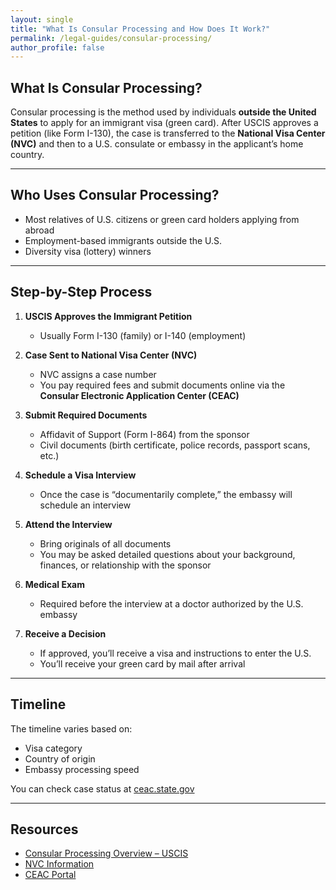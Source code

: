 ```yaml
---
layout: single
title: "What Is Consular Processing and How Does It Work?"
permalink: /legal-guides/consular-processing/
author_profile: false
---
```


## What Is Consular Processing?

Consular processing is the method used by individuals **outside the United States** to apply for an immigrant visa (green card). After USCIS approves a petition (like Form I-130), the case is transferred to the **National Visa Center (NVC)** and then to a U.S. consulate or embassy in the applicant’s home country.

---

## Who Uses Consular Processing?

- Most relatives of U.S. citizens or green card holders applying from abroad
- Employment-based immigrants outside the U.S.
- Diversity visa (lottery) winners

---

## Step-by-Step Process

1. **USCIS Approves the Immigrant Petition**
   - Usually Form I-130 (family) or I-140 (employment)

2. **Case Sent to National Visa Center (NVC)**
   - NVC assigns a case number  
   - You pay required fees and submit documents online via the **Consular Electronic Application Center (CEAC)**

3. **Submit Required Documents**
   - Affidavit of Support (Form I-864) from the sponsor  
   - Civil documents (birth certificate, police records, passport scans, etc.)

4. **Schedule a Visa Interview**
   - Once the case is “documentarily complete,” the embassy will schedule an interview

5. **Attend the Interview**
   - Bring originals of all documents  
   - You may be asked detailed questions about your background, finances, or relationship with the sponsor

6. **Medical Exam**
   - Required before the interview at a doctor authorized by the U.S. embassy

7. **Receive a Decision**
   - If approved, you’ll receive a visa and instructions to enter the U.S.  
   - You’ll receive your green card by mail after arrival

---

## Timeline

The timeline varies based on:
- Visa category
- Country of origin
- Embassy processing speed

You can check case status at [ceac.state.gov](https://ceac.state.gov/)

---

## Resources

- [Consular Processing Overview – USCIS](https://www.uscis.gov/green-card/consular-processing)
- [NVC Information](https://travel.state.gov/content/travel/en/us-visas/immigrate/nvc.html)
- [CEAC Portal](https://ceac.state.gov/)